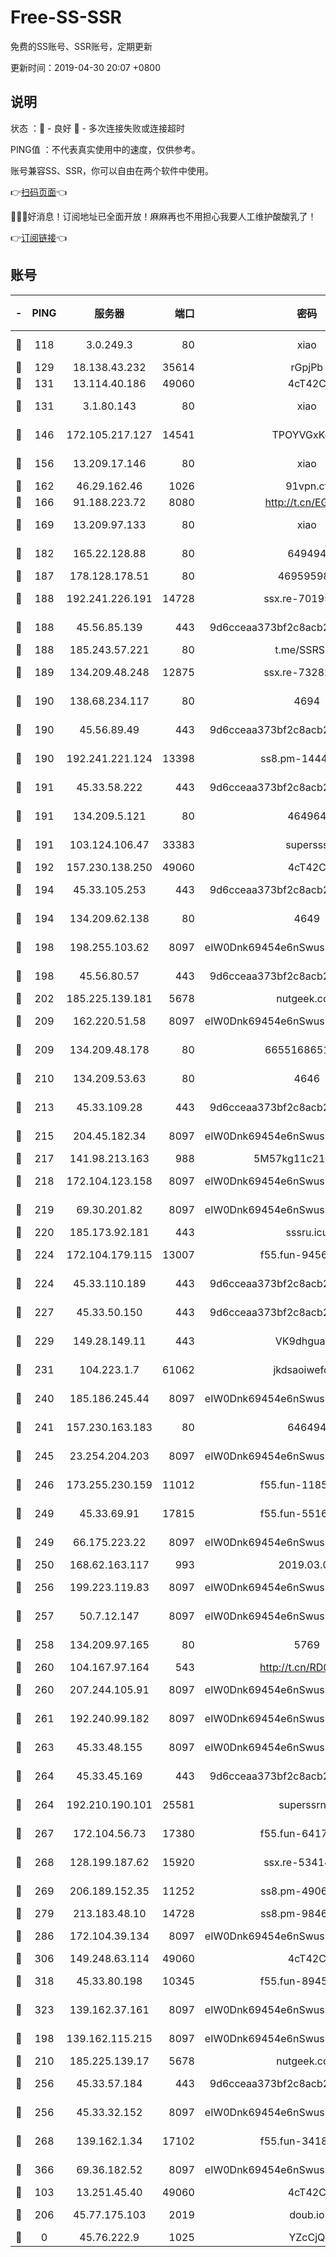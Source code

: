 # Free-SS-SSR

免费的SS账号、SSR账号，定期更新

更新时间：2019-04-30 20:07 +0800

## 说明

状态     ：🙂 - 良好 🙁 - 多次连接失败或连接超时

PING值   ：不代表真实使用中的速度，仅供参考。

账号兼容SS、SSR，你可以自由在两个软件中使用。

👉[扫码页面](https://liesauer.github.io/Free-SS-SSR/)👈

🎉🎉🎉好消息！订阅地址已全面开放！麻麻再也不用担心我要人工维护酸酸乳了！

👉[订阅链接](https://www.liesauer.net/yogurt/subscribe?ACCESS_TOKEN=DAYxR3mMaZAsaqUb)👈

## 账号

|-|PING|服务器|端口|密码|加密方式|区域|
|:----:|:----:|:-----:|-----:|:----:|:----:|:----:|
|🙂|118|3.0.249.3|80|xiao|aes-128-ctr|SG|
|🙂|129|18.138.43.232|35614|rGpjPb|rc4-md5|SG|
|🙂|131|13.114.40.186|49060|4cT42C|chacha20|JP|
|🙂|131|3.1.80.143|80|xiao|aes-128-ctr|SG|
|🙂|146|172.105.217.127|14541|TPOYVGxKglpi|aes-256-cfb|JP|
|🙂|156|13.209.17.146|80|xiao|aes-128-ctr|KR|
|🙂|162|46.29.162.46|1026|91vpn.cf|rc4-md5|RU|
|🙂|166|91.188.223.72|8080|http://t.cn/EGJIyrl|rc4-md5|RU|
|🙂|169|13.209.97.133|80|xiao|aes-128-ctr|KR|
|🙂|182|165.22.128.88|80|649494|aes-256-cfb|US|
|🙂|187|178.128.178.51|80|469595985|chacha20|US|
|🙂|188|192.241.226.191|14728|ssx.re-70195651|aes-256-cfb|US|
|🙂|188|45.56.85.139|443|9d6cceaa373bf2c8acb22e60b6a58be6|aes-256-cfb|US|
|🙂|188|185.243.57.221|80|t.me/SSRSUB|rc4-md5|US|
|🙂|189|134.209.48.248|12875|ssx.re-73282037|aes-256-cfb|US|
|🙂|190|138.68.234.117|80|4694|aes-256-cfb|US|
|🙂|190|45.56.89.49|443|9d6cceaa373bf2c8acb22e60b6a58be6|aes-256-cfb|US|
|🙂|190|192.241.221.124|13398|ss8.pm-14441068|aes-256-cfb|US|
|🙂|191|45.33.58.222|443|9d6cceaa373bf2c8acb22e60b6a58be6|aes-256-cfb|US|
|🙂|191|134.209.5.121|80|464964|aes-256-cfb|US|
|🙂|191|103.124.106.47|33383|supersss|aes-256-cfb|US|
|🙂|192|157.230.138.250|49060|4cT42C|chacha20|US|
|🙂|194|45.33.105.253|443|9d6cceaa373bf2c8acb22e60b6a58be6|aes-256-cfb|US|
|🙂|194|134.209.62.138|80|4649|aes-256-cfb|US|
|🙂|198|198.255.103.62|8097|eIW0Dnk69454e6nSwuspv9DmS201tQ0D|aes-256-cfb|US|
|🙂|198|45.56.80.57|443|9d6cceaa373bf2c8acb22e60b6a58be6|aes-256-cfb|US|
|🙂|202|185.225.139.181|5678|nutgeek.com|rc4-md5|US|
|🙂|209|162.220.51.58|8097|eIW0Dnk69454e6nSwuspv9DmS201tQ0D|aes-256-cfb|US|
|🙂|209|134.209.48.178|80|6655168651651|aes-256-cfb|US|
|🙂|210|134.209.53.63|80|4646|aes-256-cfb|US|
|🙂|213|45.33.109.28|443|9d6cceaa373bf2c8acb22e60b6a58be6|aes-256-cfb|US|
|🙂|215|204.45.182.34|8097|eIW0Dnk69454e6nSwuspv9DmS201tQ0D|aes-256-cfb|US|
|🙂|217|141.98.213.163|988|5M57kg11c214qDmK|chacha20|KR|
|🙂|218|172.104.123.158|8097|eIW0Dnk69454e6nSwuspv9DmS201tQ0D|aes-256-cfb|JP|
|🙂|219|69.30.201.82|8097|eIW0Dnk69454e6nSwuspv9DmS201tQ0D|aes-256-cfb|US|
|🙂|220|185.173.92.181|443|sssru.icu|rc4-md5|RU|
|🙂|224|172.104.179.115|13007|f55.fun-94565222|aes-256-cfb|SG|
|🙂|224|45.33.110.189|443|9d6cceaa373bf2c8acb22e60b6a58be6|aes-256-cfb|US|
|🙂|227|45.33.50.150|443|9d6cceaa373bf2c8acb22e60b6a58be6|aes-256-cfb|US|
|🙂|229|149.28.149.11|443|VK9dhgualsL|aes-256-cfb|SG|
|🙂|231|104.223.1.7|61062|jkdsaoiwefdsa|aes-256-cfb|US|
|🙂|240|185.186.245.44|8097|eIW0Dnk69454e6nSwuspv9DmS201tQ0D|aes-256-cfb|NL|
|🙂|241|157.230.163.183|80|646494|aes-256-cfb|US|
|🙂|245|23.254.204.203|8097|eIW0Dnk69454e6nSwuspv9DmS201tQ0D|aes-256-cfb|US|
|🙂|246|173.255.230.159|11012|f55.fun-11858863|aes-256-cfb|US|
|🙂|249|45.33.69.91|17815|f55.fun-55164380|aes-256-cfb|US|
|🙂|249|66.175.223.22|8097|eIW0Dnk69454e6nSwuspv9DmS201tQ0D|aes-256-cfb|US|
|🙂|250|168.62.163.117|993|2019.03.07|rc4-md5|US|
|🙂|256|199.223.119.83|8097|eIW0Dnk69454e6nSwuspv9DmS201tQ0D|aes-256-cfb|US|
|🙂|257|50.7.12.147|8097|eIW0Dnk69454e6nSwuspv9DmS201tQ0D|aes-256-cfb|US|
|🙂|258|134.209.97.165|80|5769|aes-256-cfb|SG|
|🙂|260|104.167.97.164|543|http://t.cn/RD0D7sx|rc4-md5|CA|
|🙂|260|207.244.105.91|8097|eIW0Dnk69454e6nSwuspv9DmS201tQ0D|aes-256-cfb|US|
|🙂|261|192.240.99.182|8097|eIW0Dnk69454e6nSwuspv9DmS201tQ0D|aes-256-cfb|US|
|🙂|263|45.33.48.155|8097|eIW0Dnk69454e6nSwuspv9DmS201tQ0D|aes-256-cfb|US|
|🙂|264|45.33.45.169|443|9d6cceaa373bf2c8acb22e60b6a58be6|aes-256-cfb|US|
|🙂|264|192.210.190.101|25581|superssrnet|aes-256-cfb|US|
|🙂|267|172.104.56.73|17380|f55.fun-64173788|aes-256-cfb|SG|
|🙂|268|128.199.187.62|15920|ssx.re-53414429|aes-256-cfb|SG|
|🙂|269|206.189.152.35|11252|ss8.pm-49065778|aes-256-cfb|SG|
|🙂|279|213.183.48.10|14728|ss8.pm-98469490|rc4-md5|RU|
|🙂|286|172.104.39.134|8097|eIW0Dnk69454e6nSwuspv9DmS201tQ0D|aes-256-cfb|SG|
|🙂|306|149.248.63.114|49060|4cT42C|chacha20|CA|
|🙂|318|45.33.80.198|10345|f55.fun-89457321|aes-256-cfb|US|
|🙂|323|139.162.37.161|8097|eIW0Dnk69454e6nSwuspv9DmS201tQ0D|aes-256-cfb|SG|
|🙂|198|139.162.115.215|8097|eIW0Dnk69454e6nSwuspv9DmS201tQ0D|aes-256-cfb|JP|
|🙂|210|185.225.139.17|5678|nutgeek.com|rc4-md5|US|
|🙂|256|45.33.57.184|443|9d6cceaa373bf2c8acb22e60b6a58be6|aes-256-cfb|US|
|🙂|256|45.33.32.152|8097|eIW0Dnk69454e6nSwuspv9DmS201tQ0D|aes-256-cfb|US|
|🙂|268|139.162.1.34|17102|f55.fun-34189518|aes-256-cfb|SG|
|🙂|366|69.36.182.52|8097|eIW0Dnk69454e6nSwuspv9DmS201tQ0D|aes-256-cfb|US|
|🙁|103|13.251.45.40|49060|4cT42C|chacha20|SG|
|🙁|206|45.77.175.103|2019|doub.io|aes-128-ctr|SG|
|🙁|0|45.76.222.9|1025|YZcCjQ|rc4-md5|JP|
